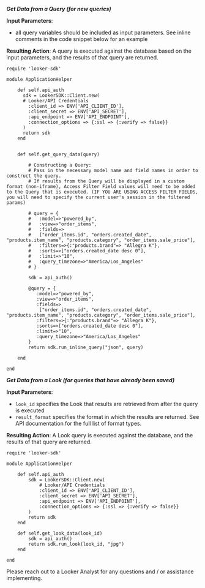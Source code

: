***Get Data from a Query (for new queries)***

**Input Parameters**:
* all query variables should be included as input parameters. See inline comments in the code snippet below for an example
	
**Resulting Action**: A query is executed against the database based on the input parameters, and the results of that query are returned.

```
require 'looker-sdk'

module ApplicationHelper

	def self.api_auth
      sdk = LookerSDK::Client.new(
      # Looker/API Credentials
        :client_id => ENV['API_CLIENT_ID'],
	    :client_secret => ENV['API_SECRET'],
	    :api_endpoint => ENV['API_ENDPOINT'],
	    :connection_options => {:ssl => {:verify => false}}
      )
      return sdk
	end


	def self.get_query_data(query)

		# Constructing a Query: 
		# Pass in the necessary model name and field names in order to construct the query. 
		# If results from the Query will be displayed in a custom format (non-iframe), Access Filter Field values will need to be added to the Query that is executed. (IF YOU ARE USING ACCESS FILTER FIELDS, you will need to specify the current user's session in the filtered params)
		
		# query = {
		# 	:model=>"powered_by",
		# 	:view=>"order_items",
		# 	:fields=>
		# 	["order_items.id", "orders.created_date", "products.item_name", "products.category", "order_items.sale_price"],
		# 	:filters=>{:"products.brand"=> "Allegra K"},
		# 	:sorts=>["orders.created_date desc 0"],
		# 	:limit=>"10",
		# 	:query_timezone=>"America/Los_Angeles"
		# }

		sdk = api_auth()

		@query = {
	       :model=>"powered_by",
	       :view=>"order_items",
	       :fields=>
	        ["order_items.id", "orders.created_date", "products.item_name", "products.category", "order_items.sale_price"],
	       :filters=>{:"products.brand"=> "Allegra K"},
	       :sorts=>["orders.created_date desc 0"],
	       :limit=>"10",
	       :query_timezone=>"America/Los_Angeles"
	    }
      	return sdk.run_inline_query("json", query)

	end

end
```
	
***Get Data from a Look (for queries that have already been saved)***

**Input Parameters**:
* `look_id` specifies the Look that results are retrieved from after the query is executed
* `result_format` specifies the format in which the results are returned. See API documentation for the full list of format types.
	
**Resulting Action**: A Look query is executed against the database, and the results of that query are returned.
	
```
require 'looker-sdk'

module ApplicationHelper

	def self.api_auth
		sdk = LookerSDK::Client.new(
			# Looker/API Credentials
			:client_id => ENV['API_CLIENT_ID'],
			:client_secret => ENV['API_SECRET'],
			:api_endpoint => ENV['API_ENDPOINT'],
			:connection_options => {:ssl => {:verify => false}}
		)
		return sdk
	end

	def self.get_look_data(look_id)
		sdk = api_auth()
      	return sdk.run_look(look_id, "jpg")
	end

end
```

Please reach out to a Looker Analyst for any questions and / or assistance implementing.
